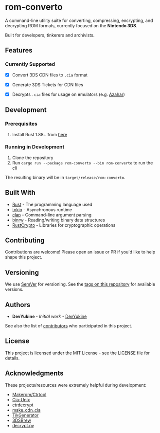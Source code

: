 # rom-converto

A command-line utility suite for converting, compressing, encrypting, and decrypting ROM formats, currently focused on the **Nintendo 3DS**.

Built for developers, tinkerers and archivists.

## Features

### Currently Supported

* [x] Convert 3DS CDN files to `.cia` format
* [x] Generate 3DS Tickets for CDN files
* [x] Decrypts `.cia` files for usage on emulators (e.g. [Azahar](https://azahar-emu.org/))


## Development

### Prerequisites

1. Install Rust 1.88+ from [here](https://www.rust-lang.org/tools/install)

### Running in Development

1. Clone the repository
2. Run `cargo run --package rom-converto --bin rom-converto` to run the cli

The resulting binary will be in `target/release/rom-converto`.

## Built With

* [Rust](https://www.rust-lang.org/) - The programming language used
* [tokio](https://tokio.rs/) - Asynchronous runtime
* [clap](https://github.com/clap-rs/clap) - Command-line argument parsing
* [binrw](https://github.com/jam1garner/binrw) - Reading/writing binary data structures
* [RustCrypto](https://github.com/rustcrypto) - Libraries for cryptographic operations

## Contributing

Contributions are welcome! Please open an issue or PR if you'd like to help shape this project.

## Versioning

We use [SemVer](http://semver.org/) for versioning. See
the [tags on this repository](https://github.com/DevYukine/rom-converto/tags) for available versions.

## Authors

* **DevYukine** - *Initial work* - [DevYukine](https://github.com/DevYukine)

See also the list of [contributors](https://github.com/DevYukine/rom-converto/contributors) who participated in this
project.

## License

This project is licensed under the MIT License - see the [LICENSE](LICENSE) file for details.

## Acknowledgments

These projects/resources were extremely helpful during development:

* [Makerom/Ctrtool](https://github.com/3DSGuy/Project_CTR)
* [Cia-Unix](https://github.com/shijimasoft/cia-unix)
* [ctrdecrypt](https://github.com/shijimasoft/ctrdecrypt)
* [make_cdn_cia](https://github.com/llakssz/make_cdn_cia)
* [TikGenerator](https://github.com/matiffeder/TikGenerator)
* [3DSBrew](https://www.3dbrew.org/wiki/Main_Page)
* [decrypt.py](https://gist.github.com/melvincabatuan/3675deef7c58ce13b28236e61917e577)
